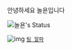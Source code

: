 안녕하세요 놀욘입니다

![놀욘's Status](https://github-readme-stats.vercel.app/api?username=noryonkr&show_icons=true)

![[img](https://cdn.discordapp.com/avatars/813568207196651580/9f3b101f7380421dace35b325e475fd3.webp?size=128)](https://cdn.discordapp.com/avatars/813568207196651580/9f3b101f7380421dace35b325e475fd3.webp?size=128) [`팀 알파`](https://alphakr.xyz/)
